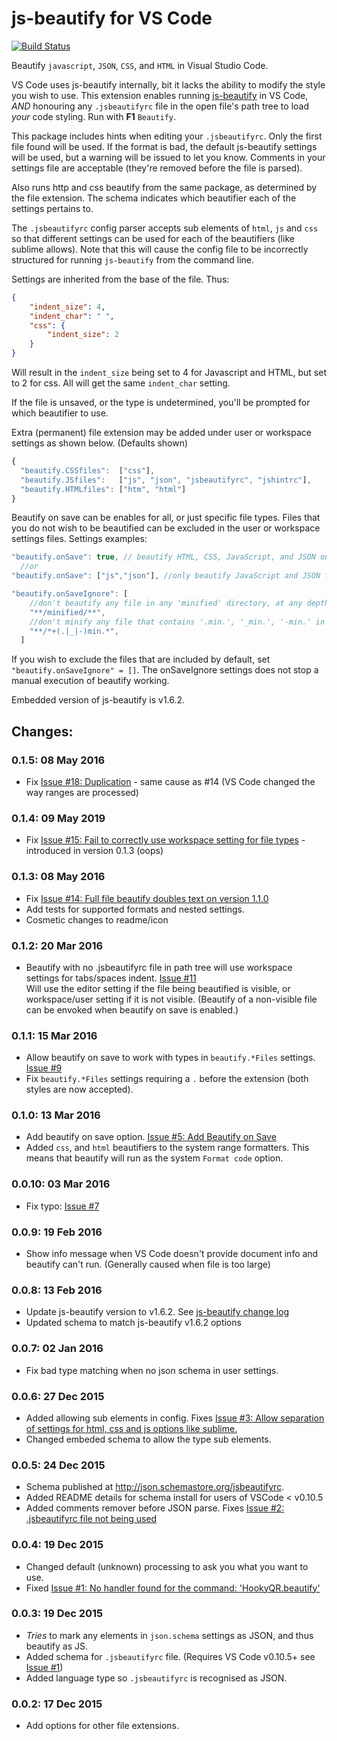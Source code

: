 # js-beautify for VS Code 

[![Build Status](https://api.travis-ci.org/HookyQR/VSCodeBeautify.svg?branch=master)](https://travis-ci.org/HookyQR/VSCodeBeautify)

Beautify `javascript`, `JSON`, `CSS`, and `HTML` in Visual Studio Code.

VS Code uses js-beautify internally, bit it lacks the ability to modify the style you wish to use. This extension enables running [js-beautify](http://jsbeautifier.org/) in VS Code, _AND_ honouring any `.jsbeautifyrc` file in the open file's path tree to load *your* code styling. Run with  **F1** `Beautify`.

This package includes hints when editing your `.jsbeautifyrc`. Only the first file found will be used. If the format is bad, the default js-beautify settings will be used, but a warning will be issued to let you know. Comments in your settings file are acceptable (they're removed before the file is parsed).

Also runs http and css beautify from the same package, as determined by the file extension. The schema indicates which beautifier each of the settings pertains to.

The `.jsbeautifyrc` config parser accepts sub elements of `html`, `js` and `css` so that different settings can be used for each of the beautifiers (like sublime allows). Note that this will cause the config file to be incorrectly structured for running `js-beautify` from the command line.

Settings are inherited from the base of the file. Thus:

```json
{
	"indent_size": 4,
	"indent_char": " ",
	"css": {
		"indent_size": 2
	}
}
```

Will result in the `indent_size` being set to 4 for Javascript and HTML, but set to 2 for css. All will get the same `indent_char` setting.

If the file is unsaved, or the type is undetermined, you'll be prompted for which beautifier to use.

Extra (permanent) file extension may be added under user or workspace settings as shown below. (Defaults shown)

```javascript
{
  "beautify.CSSfiles":  ["css"],
  "beautify.JSfiles":   ["js", "json", "jsbeautifyrc", "jshintrc"],
  "beautify.HTMLfiles": ["htm", "html"]
}
```

Beautify on save can be enables for all, or just specific file types. Files that you do not wish to be beautified can be excluded in the user or workspace settings files. Settings examples:

```javascript
"beautify.onSave": true, // beautify HTML, CSS, JavaScript, and JSON on save
  //or
"beautify.onSave": ["js","json"], //only beautify JavaScript and JSON files on save

"beautify.onSaveIgnore": [
    //don't beautify any file in any 'minified' directory, at any depth:
    "**/minified/**", 
    //don't minify any file that contains '.min.', '_min.', '-min.' in the filename (This is the default ignore setting):
    "**/*+(.|_|-)min.*", 
  ]
``` 

If you wish to exclude the files that are included by default, set `"beautify.onSaveIgnore" = []`. The onSaveIgnore settings does not stop a manual execution of beautify working.
 
Embedded version of js-beautify is v1.6.2.

## Changes:
### 0.1.5: 08 May 2016
* Fix [Issue #18: Duplication](https://github.com/HookyQR/VSCodeBeautify/issues/18) - same cause as #14 (VS Code changed the way ranges are processed)

### 0.1.4: 09 May 2019
* Fix [Issue #15: Fail to correctly use workspace setting for file types](https://github.com/HookyQR/VSCodeBeautify/issues/14) - introduced in version 0.1.3 (oops)

### 0.1.3: 08 May 2016
* Fix [Issue #14: Full file beautify doubles text on version 1.1.0](https://github.com/HookyQR/VSCodeBeautify/issues/14)
* Add tests for supported formats and nested settings.
* Cosmetic changes to readme/icon

### 0.1.2: 20 Mar 2016
* Beautify with no .jsbeautifyrc file in path tree will use workspace settings for tabs/spaces indent. [Issue #11](https://github.com/HookyQR/VSCodeBeautify/issues/11)<br>Will use the editor setting if the file being beautified is visible, or workspace/user setting if it is not visible. (Beautify of a non-visible file can be envoked when beautify on save is enabled.)

### 0.1.1: 15 Mar 2016
* Allow beautify on save to work with types in `beautify.*Files` settings. [Issue #9](https://github.com/HookyQR/VSCodeBeautify/issues/9)
* Fix `beautify.*Files` settings requiring a `.` before the extension (both styles are now accepted).

### 0.1.0: 13 Mar 2016
* Add beautify on save option. [Issue #5: Add Beautify on Save](https://github.com/HookyQR/VSCodeBeautify/issues/5)
* Added `css`, and `html` beautifiers to the system range formatters. This means that beautify will run as the system `Format code` option.

### 0.0.10: 03 Mar 2016
* Fix typo: [Issue #7](https://github.com/HookyQR/VSCodeBeautify/pull/7)

### 0.0.9: 19 Feb 2016
* Show info message when VS Code doesn't provide document info and beautify can't run. (Generally caused when file is too large)

### 0.0.8: 13 Feb 2016
* Update js-beautify version to v1.6.2. See [js-beautify change log](https://github.com/beautify-web/js-beautify/blob/852919d2241476d877656312238f4539688abba1/CHANGELOG.md)
* Updated schema to match js-beautify v1.6.2 options

### 0.0.7: 02 Jan 2016
* Fix bad type matching when no json schema in user settings.

### 0.0.6: 27 Dec 2015
* Added allowing sub elements in config. Fixes [Issue #3: Allow separation of settings for html, css and js options like sublime.](https://github.com/HookyQR/VSCodeBeautify/issues/3)
* Changed embeded schema to allow the type sub elements.


### 0.0.5: 24 Dec 2015
* Schema published at http://json.schemastore.org/jsbeautifyrc.
* Added README details for schema install for users of VSCode < v0.10.5
* Added comments remover before JSON parse. Fixes [Issue #2: .jsbeautifyrc file not being used](https://github.com/HookyQR/VSCodeBeautify/issues/2)

### 0.0.4: 19 Dec 2015
* Changed default (unknown) processing to ask you what you want to use.
* Fixed [Issue #1: No handler found for the command: 'HookyQR.beautify'](https://github.com/HookyQR/VSCodeBeautify/issues/1)

### 0.0.3: 19 Dec 2015
* _Tries_ to mark any elements in `json.schema` settings as JSON, and thus beautify as JS.
* Added schema for `.jsbeautifyrc` file. (Requires VS Code v0.10.5+ see [Issue #1](https://github.com/HookyQR/VSCodeBeautify/issues/1))
* Added language type so `.jsbeautifyrc` is recognised as JSON.

### 0.0.2: 17 Dec 2015
* Add options for other file extensions.
